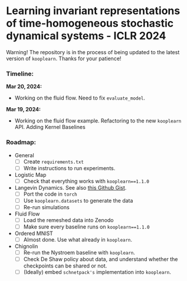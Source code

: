 # Learning invariant representations of time-homogeneous stochastic dynamical systems - ICLR 2024

Warning! The repository is in the process of being updated to the latest version of `kooplearn`. Thanks for your patience!

### Timeline:
**Mar 20, 2024:**

- Working on the fluid flow. Need to fix `evaluate_model`.

**Mar 19, 2024:**

- Working on the fluid flow example. Refactoring to the new `kooplearn` API. Adding Kernel Baselines

### Roadmap:
- General
    - [ ] Create `requirements.txt`
    - [ ] Write instructions to run experiments.

- Logistic Map
    - [ ] Check that everything works with `kooplearn==1.1.0`

- Langevin Dynamics. See also [this Github Gist](https://gist.github.com/pietronvll/bc0887f9822311c32b46aa2d803299c1).
    - [ ] Port the code in `torch` 
    - [ ] Use `kooplearn.datasets` to generate the data
    - [ ] Re-run simulations

- Fluid Flow
    - [ ] Load the remeshed data into Zenodo
    - [ ] Make sure every baseline runs on `kooplearn==1.1.0` 

- Ordered MNIST
    - [ ] Almost done. Use what already in `kooplearn`.

- Chignolin
    - [ ] Re-run the Nystroem baseline with `kooplearn`.
    - [ ] Check De Shaw policy about data, and understand whether the checkpoints can be shared or not.
    - [ ] (Ideally) embed `schnetpack's` implementation into `kooplearn`.